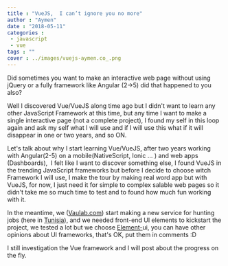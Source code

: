 ```yaml
---
title : "VueJS,  I can’t ignore you no more"
author : "Aymen"
date : "2018-05-11"
categories : 
 - javascript
 - vue
tags : ""
cover : ../images/vuejs-aymen.co_.png
---
```


Did sometimes you want to make an interactive web page without using jQuery or a fully framework like Angular (2->5) did that happened to you also?

Well I discovered Vue/VueJS along time ago but I didn't want to learn any other JavaScript Framework at this time, but any time I want to make a single interactive page (not a complete project), I found my self in this loop again and ask my self what I will use and if I will use this what if it will disappear in one or two years, and so ON.

Let's talk about why I start learning Vue/VueJS, after two years working with Angular(2-5) on a mobile(NativeScript, Ionic ... ) and web apps (Dashboards),  I felt like I want to discover something else, I found VueJS in the trending JavaScript frameworks but before I decide to choose witch Framework I will use, I make the tour by making real word app but with VueJS, for now, I just need it for simple to complex salable web pages so it didn't take me so much time to test and to found how much fun working with it.

In the meantime, we ([Vaulab.com](https://vaulab.com/)) start making a new service for hunting jobs (here in [Tunisia](https://en.wikipedia.org/wiki/Tunisia)), and we needed front-end UI elements to kickstart the project, we tested a lot but we choose [Element-](https://element.eleme.io/#/en-US/component/installation)ui, you can have other opinions about UI frameworks, that's OK, put them in comments :D

I still investigation the Vue framework and I will post about the progress on the fly.
